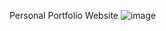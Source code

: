 Personal Portfolio Website
![image](https://github.com/Gyan-max/Personal-Porrtfolio/assets/76723725/79b7c2d0-9e38-4c41-95d4-4ea6fffaf6ba)

